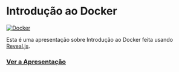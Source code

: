 Introdução ao Docker
===============

[![Docker](http://bmsrox.github.io/docker-intro/images/logo.svg)](http://bmsrox.github.io/docker-intro/)

Esta é uma apresentação sobre Introdução ao Docker feita usando [Reveal.js](https://github.com/hakimel/reveal.js).

### [Ver a Apresentação](http://bmsrox.github.io/docker-intro/)
